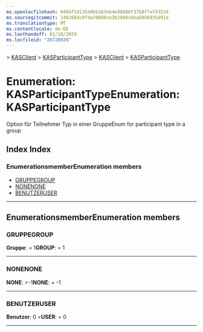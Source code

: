 ```yaml
---
ms.openlocfilehash: 046bf3d135e0bb163eb4e90b86f37b0ffaf43534
ms.sourcegitcommit: 1482683c0fde70600ce3b2948cbba8856935d91e
ms.translationtype: MT
ms.contentlocale: de-DE
ms.lasthandoff: 01/18/2019
ms.locfileid: "28728039"
---
```

<span data-ttu-id="56a8b-101">[](../README.md) > [KASClient](../modules/kasclient.md) > [KASParticipantType](../enums/kasclient.kasparticipanttype.md)</span><span class="sxs-lookup"><span data-stu-id="56a8b-101">[](../README.md) > [KASClient](../modules/kasclient.md) > [KASParticipantType](../enums/kasclient.kasparticipanttype.md)</span></span>

# <a name="enumeration-kasparticipanttype"></a><span data-ttu-id="56a8b-102">Enumeration: KASParticipantType</span><span class="sxs-lookup"><span data-stu-id="56a8b-102">Enumeration: KASParticipantType</span></span>

<span data-ttu-id="56a8b-103">Option für Teilnehmer Typ in einer Gruppe</span><span class="sxs-lookup"><span data-stu-id="56a8b-103">Enum for participant type in a group</span></span>
## <a name="index"></a><span data-ttu-id="56a8b-104">Index </span><span class="sxs-lookup"><span data-stu-id="56a8b-104">Index</span></span>

### <a name="enumeration-members"></a><span data-ttu-id="56a8b-105">Enumerationsmember</span><span class="sxs-lookup"><span data-stu-id="56a8b-105">Enumeration members</span></span>

* [<span data-ttu-id="56a8b-106">GRUPPE</span><span class="sxs-lookup"><span data-stu-id="56a8b-106">GROUP</span></span>](kasclient.kasparticipanttype.md#group)
* [<span data-ttu-id="56a8b-107">NONE</span><span class="sxs-lookup"><span data-stu-id="56a8b-107">NONE</span></span>](kasclient.kasparticipanttype.md#none)
* [<span data-ttu-id="56a8b-108">BENUTZER</span><span class="sxs-lookup"><span data-stu-id="56a8b-108">USER</span></span>](kasclient.kasparticipanttype.md#user)

---

## <a name="enumeration-members"></a><span data-ttu-id="56a8b-109">Enumerationsmember</span><span class="sxs-lookup"><span data-stu-id="56a8b-109">Enumeration members</span></span>

<a id="group"></a>

###  <a name="group"></a><span data-ttu-id="56a8b-110">GRUPPE</span><span class="sxs-lookup"><span data-stu-id="56a8b-110">GROUP</span></span>

<span data-ttu-id="56a8b-111">**Gruppe**: = 1</span><span class="sxs-lookup"><span data-stu-id="56a8b-111">**GROUP**:  = 1</span></span>

___

<a id="none"></a>

###  <a name="none"></a><span data-ttu-id="56a8b-112">NONE</span><span class="sxs-lookup"><span data-stu-id="56a8b-112">NONE</span></span>

<span data-ttu-id="56a8b-113">**NONE**: =-1</span><span class="sxs-lookup"><span data-stu-id="56a8b-113">**NONE**:  =  -1</span></span>

___

<a id="user"></a>

###  <a name="user"></a><span data-ttu-id="56a8b-114">BENUTZER</span><span class="sxs-lookup"><span data-stu-id="56a8b-114">USER</span></span>

<span data-ttu-id="56a8b-115">**Benutzer**: 0 =</span><span class="sxs-lookup"><span data-stu-id="56a8b-115">**USER**:  = 0</span></span>

___

